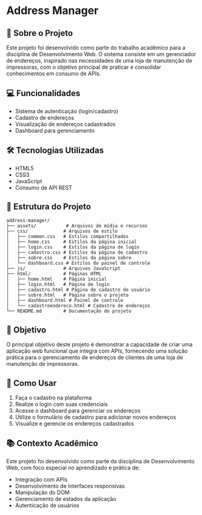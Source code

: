 # Address Manager

## 📝 Sobre o Projeto
Este projeto foi desenvolvido como parte do trabalho acadêmico para a disciplina de Desenvolvimento Web. O sistema consiste em um gerenciador de endereços, inspirado nas necessidades de uma loja de manutenção de impressoras, com o objetivo principal de praticar e consolidar conhecimentos em consumo de APIs.

## 💻 Funcionalidades
- Sistema de autenticação (login/cadastro)
- Cadastro de endereços
- Visualização de endereços cadastrados
- Dashboard para gerenciamento

## 🛠️ Tecnologias Utilizadas
- HTML5
- CSS3
- JavaScript
- Consumo de API REST

## 📂 Estrutura do Projeto
```
address-manager/
├── assets/           # Arquivos de mídia e recursos
├── css/             # Arquivos de estilo
│   ├── common.css   # Estilos compartilhados
│   ├── home.css     # Estilos da página inicial
│   ├── login.css    # Estilos da página de login
│   ├── cadastro.css # Estilos da página de cadastro
│   ├── sobre.css    # Estilos da página sobre
│   └── dashboard.css # Estilos do painel de controle
├── js/              # Arquivos JavaScript
├── html/            # Páginas HTML
│   ├── home.html    # Página inicial
│   ├── login.html   # Página de login
│   ├── cadastro.html # Página de cadastro de usuário
│   ├── sobre.html   # Página sobre o projeto
│   ├── dashboard.html # Painel de controle
│   └── cadastroendereco.html # Cadastro de endereços
└── README.md        # Documentação do projeto
```

## 🎯 Objetivo
O principal objetivo deste projeto é demonstrar a capacidade de criar uma aplicação web funcional que integra com APIs, fornecendo uma solução prática para o gerenciamento de endereços de clientes de uma loja de manutenção de impressoras.

## 🚀 Como Usar
1. Faça o cadastro na plataforma
2. Realize o login com suas credenciais
3. Acesse o dashboard para gerenciar os endereços
4. Utilize o formulário de cadastro para adicionar novos endereços
5. Visualize e gerencie os endereços cadastrados

## 📚 Contexto Acadêmico
Este projeto foi desenvolvido como parte da disciplina de Desenvolvimento Web, com foco especial no aprendizado e prática de:
- Integração com APIs
- Desenvolvimento de interfaces responsivas
- Manipulação do DOM
- Gerenciamento de estados da aplicação
- Autenticação de usuários 